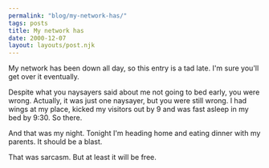 ```yaml
---
permalink: "blog/my-network-has/"
tags: posts
title: My network has
date: 2000-12-07
layout: layouts/post.njk
---
```


My network has been down all day, so this entry is a tad late. I'm sure you'll get over it eventually.

Despite what you naysayers said about me not going to bed early, you were wrong. Actually, it was just one naysayer, but you were still wrong. I had wings at my place, kicked my visitors out by 9 and was fast asleep in my bed by 9:30. So there. 

And that was my night. Tonight I'm heading home and eating dinner with my parents. It should be a blast.

That was sarcasm. But at least it will be free.